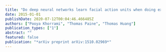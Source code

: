 ```yaml
---
title: "Do deep neural networks learn facial action units when doing expression recognition?"
date: 2015-01-01
publishDate: 2020-07-12T00:04:46.466485Z
authors: ["Pooya Khorrami", "Thomas Paine", "Thomas Huang"]
publication_types: ["1"]
abstract: ""
featured: false
publication: "*arXiv preprint arXiv:1510.02969*"
---
```


